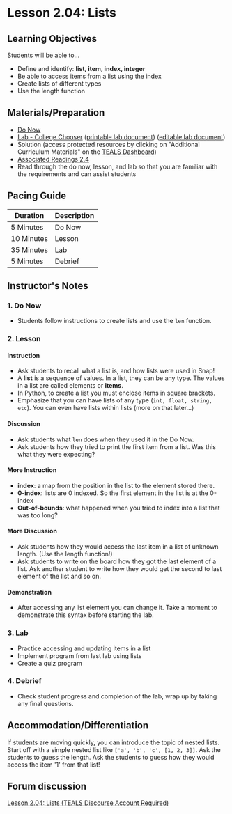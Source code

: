 # Lesson 2.04: Lists

## Learning Objectives

Students will be able to...

* Define and identify: **list, item, index, integer**
* Be able to access items from a list using the index
* Create lists of different types
* Use the length function

## Materials/Preparation

* [Do Now][]
* [Lab - College Chooser][] ([printable lab document][]) ([editable lab document][])
* Solution (access protected resources by clicking on "Additional Curriculum Materials" on the [TEALS Dashboard][])
* [Associated Readings 2.4](https://tealsk12.github.io/2nd-semester-introduction-to-computer-science/readings.md.html#associatedreadings/2.4)
* Read through the do now, lesson, and lab so that you are familiar with the requirements and can assist students

## Pacing Guide

| **Duration** | **Description** |
| ------------ | --------------- |
| 5 Minutes  | Do Now |
| 10 Minutes | Lesson |
| 35 Minutes | Lab |
| 5 Minutes | Debrief |

## Instructor's Notes

### 1. Do Now

* Students follow instructions to create lists and use the `len` function.

### 2. Lesson

#### Instruction

* Ask students to recall what a list is, and how lists were used in Snap!
* A **list** is a sequence of values. In a list, they can be any type. The values in a list are called elements or **items**.
* In Python, to create a list you must enclose items in square brackets.
* Emphasize that you can have lists of any type (`int, float, string, etc`). You can even have lists within lists (more on that later...)

#### Discussion

* Ask students what `len` does when they used it in the Do Now.
* Ask students how they tried to print the first item from a list. Was this what they were expecting?

#### More Instruction

* **index**: a map from the position in the list to the element stored there.
* **0-index**: lists are 0 indexed. So the first element in the list is at the 0-index
* **Out-of-bounds**: what happened when you tried to index into a list that was too long?

#### More Discussion

* Ask students how they would access the last item in a list of unknown length. (Use the length function!)
* Ask students to write on the board how they got the last element of a list. Ask another student to write how they would get the second to last element of the list and so on.

#### Demonstration

* After accessing any list element you can change it. Take a moment to demonstrate this syntax before starting the lab.

### 3. Lab

* Practice accessing and updating items in a list
* Implement program from last lab using lists
* Create a quiz program

### 4. Debrief

* Check student progress and completion of the lab, wrap up by taking any final questions.

## Accommodation/Differentiation

If students are moving quickly, you can introduce the topic of nested lists. Start off with a simple nested list like `['a', 'b', 'c', [1, 2, 3]]`. Ask the students to guess the length. Ask the students to guess how they would access the item '1' from that list!

## Forum discussion

[Lesson 2.04: Lists (TEALS Discourse Account Required)](https://forums.tealsk12.org/c/2nd-semester-unit-2/lesson-2-04-lists)
  
[Do Now]: do_now.md
[Lab - College Chooser]: lab.md
[TEALS Dashboard]: http:/www.tealsk12.org/dashboard
[printable lab document]: https://github.com/TEALSK12/2nd-semester-introduction-to-computer-science/raw/master/units/2_unit/04_lesson/lab.pdf
[editable lab document]: https://github.com/TEALSK12/2nd-semester-introduction-to-computer-science/raw/master/units/2_unit/04_lesson/lab.docx
